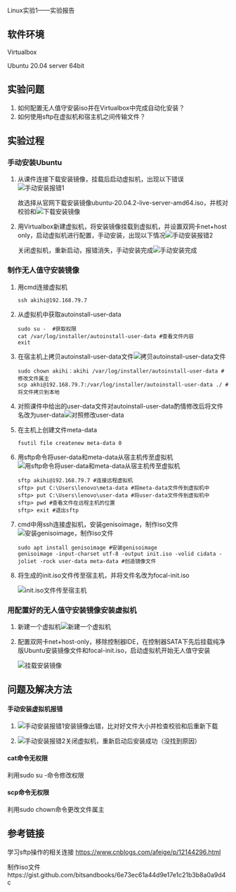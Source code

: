 Linux实验1——实验报告

## 软件环境

Virtualbox

Ubuntu 20.04 server 64bit

## 实验问题

1. 如何配置无人值守安装iso并在Virtualbox中完成自动化安装？
2. 如何使用sftp在虚拟机和宿主机之间传输文件？

## 实验过程

### 手动安装Ubuntu

1. 从课件连接下载安装镜像，挂载后启动虚拟机，出现以下错误![手动安装报错1](img\手动安装报错1.PNG)

   故选择从官网下载安装镜像ubuntu-20.04.2-live-server-amd64.iso，并核对校验和![下载安装镜像](img\下载安装镜像.png)

2. 用Virtualbox新建虚拟机，将安装镜像挂载到虚拟机，并设置双网卡net+host only，启动虚拟机进行配置，手动安装，出现以下情况![手动安装报错2](img\手动安装报错2.PNG)

   关闭虚拟机，重新启动，报错消失，手动安装完成![手动安装完成](img\手动安装完成.PNG)

### 制作无人值守安装镜像

1. 用cmd连接虚拟机

   ```
   ssh akihi@192.168.79.7
   ```

2. 从虚拟机中获取autoinstall-user-data

   ```
   sudo su -  #获取权限
   cat /var/log/installer/autoinstall-user-data #查看文件内容
   exit
   ```

3. 在宿主机上拷贝autoinstall-user-data文件![拷贝autoinstall-user-data文件](img\拷贝autoinstall-user-data文件.PNG)

   ```
   sudo chown akihi：akihi /var/log/installer/autoinstall-user-data #修改文件属主
   scp akhi@192.168.79.7:/var/log/installer/autoinstall-user-data ./ #将文件拷贝到本地
   ```

4. 对照课件中给出的user-data文件对autoinstall-user-data酌情修改后将文件名改为user-data![对照修改user-data](img\对照修改user-data.PNG)

5. 在主机上创建文件meta-data

   ```
   fsutil file createnew meta-data 0
   ```

6. 用sftp命令将user-data和meta-data从宿主机传至虚拟机![用sftp命令将user-data和meta-data从宿主机传至虚拟机](img\用sftp命令将user-data和meta-data从宿主机传至虚拟机.PNG)

   ```
   sftp akihi@192.168.79.7 #连接远程虚拟机
   sftp> put C:\Users\lenovo\meta-data #将meta-data文件传到虚拟机中
   sftp> put C:\Users\lenovo\user-data #将user-data文件传到虚拟机中
   sftp> pwd #查看文件在远程主机的位置
   sftp> exit #退出sftp
   ```

7. cmd中用ssh连接虚拟机，安装genisoimage，制作iso文件![安装genisoimage，制作iso文件](img\安装genisoimage，制作iso文件.PNG)

   ```
   sudo apt install genisoimage #安装genisoimage
   genisoimage -input-charset utf-8 -output init.iso -volid cidata -joliet -rock user-data meta-data #创造镜像文件
   ```

8. 将生成的init.iso文件传至宿主机，并将文件名改为focal-init.iso

   ![init.iso文件传至宿主机](img\init.iso文件传至宿主机.PNG)

### 用配置好的无人值守安装镜像安装虚拟机

1. 新建一个虚拟机![新建一个虚拟机](img\新建一个虚拟机.PNG)

2. 配置双网卡net+host-only，移除控制器IDE，在控制器SATA下先后挂载纯净版Ubuntu安装镜像文件和focal-init.iso，启动虚拟机开始无人值守安装

   ![挂载安装镜像](img\挂载安装镜像.PNG)

## 问题及解决方法

#### 手动安装虚拟机报错

1. ![手动安装报错1](img\手动安装报错1.PNG)安装镜像出错，比对好文件大小并检查校验和后重新下载

2. ![手动安装报错2](img\手动安装报错2.PNG)关闭虚拟机，重新启动后安装成功（没找到原因）

#### cat命令无权限

利用sudo su -命令修改权限

#### scp命令无权限

利用sudo chown命令更改文件属主

## 参考链接

学习sftp操作的相关连接 https://www.cnblogs.com/afeige/p/12144296.html

制作iso文件https://gist.github.com/bitsandbooks/6e73ec61a44d9e17e1c21b3b8a0a9d4c

